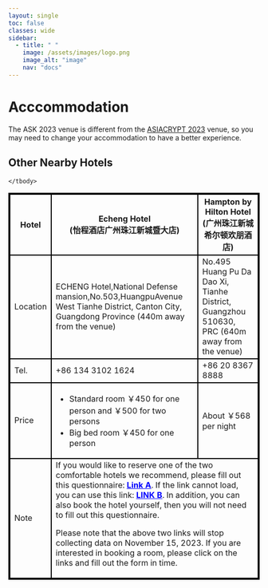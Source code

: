```yaml
---
layout: single
toc: false
classes: wide
sidebar:  
  - title: " "   
    image: /assets/images/logo.png
    image_alt: "image"
    nav: "docs"
---
```


# Acccommodation

The ASK 2023 venue is different from the [ASIACRYPT 2023](https://asiacrypt.iacr.org/2023/) venue, so you may need to change your accommodation to have a better experience. 

## Other Nearby Hotels

<table align="center" style="border: 2px #000000 solid">
	<thead>
		<tr>
			<th style="border: 2px #000000 solid">Hotel</th>
			<th style="border: 2px #000000 solid" align="center">Echeng Hotel <br>(怡程酒店广州珠江新城暨大店)</th>
			<th style="border: 2px #000000 solid" align="center">Hampton by Hilton Hotel <br>(广州珠江新城希尔顿欢朋酒店)</th>
		</tr>
	</thead>
	<tbody>
		<tr>
			<td style="border: 2px #000000 solid">Location</td>
			<td style="border: 2px #000000 solid">ECHENG Hotel,National Defense mansion,No.503,HuangpuAvenue West Tianhe District, Canton City, Guangdong Province (440m away from the venue)</td>
			<td style="border: 2px #000000 solid">No.495 Huang Pu Da Dao Xi, Tianhe District, Guangzhou 510630, PRC (640m away from the venue)</td>
		</tr>
		<tr>
			<td style="border: 2px #000000 solid">Tel.</td>
			<td style="border: 2px #000000 solid">+86 134 3102 1624</td>
			<td style="border: 2px #000000 solid">+86 20 8367 8888</td>
		</tr>
		<tr>
			<td style="border: 2px #000000 solid">Price</td>
			<td style="border: 2px #000000 solid"><ul><li>Standard room ￥450 for one person and ￥500 for two persons</li><li>Big bed room ￥450 for one person</li></ul></td>
			<td style="border: 2px #000000 solid">About ￥568 per night</td>
		</tr>
		<tr>
			<td style="border: 2px #000000 solid">Note</td>
			<td style="border: 2px #000000 solid" colspan="2">If you would like to reserve one of the two comfortable hotels we recommend, please fill out this questionnaire: <b><u><a style="color:blue;font-size=20px" href="https://forms.gle/CxSbgsvjcUouRXkd6">Link A</a></u></b>. If the link cannot load, you can use this link: <b><u><a style="color:blue;font-size=20px" href="https://www.wjx.top/vm/w24tFjg.aspx# ">LINK B</a></u></b>. In addition, you can also book the hotel yourself, then you will not need to fill out this questionnaire.
				<p>Please note that the above two links will stop collecting data on November 15, 2023. If you are interested in booking a room, please click on the links and fill out the form in time.</p>
	<!--The above two links have stopped collecting data. If you still want to book a hotel room, you can continue to fill out the form, but we do not guarantee that you will be able to book successfully. Thank you for your understanding. -->
			</td>
		</tr>

	</tbody>
</table>
<!-- The ASK 2019 venue is very close to the [ASIACRYPT 2019](https://asiacrypt.iacr.org/2019/) venue, so you can use the same accomodation for both events.  We will also suggest some other hotels nearby later on.
Please refer to <a href="https://asiacrypt.iacr.org/2019/accommodations.html">https://asiacrypt.iacr.org/2019/accommodations.html</a> -->
